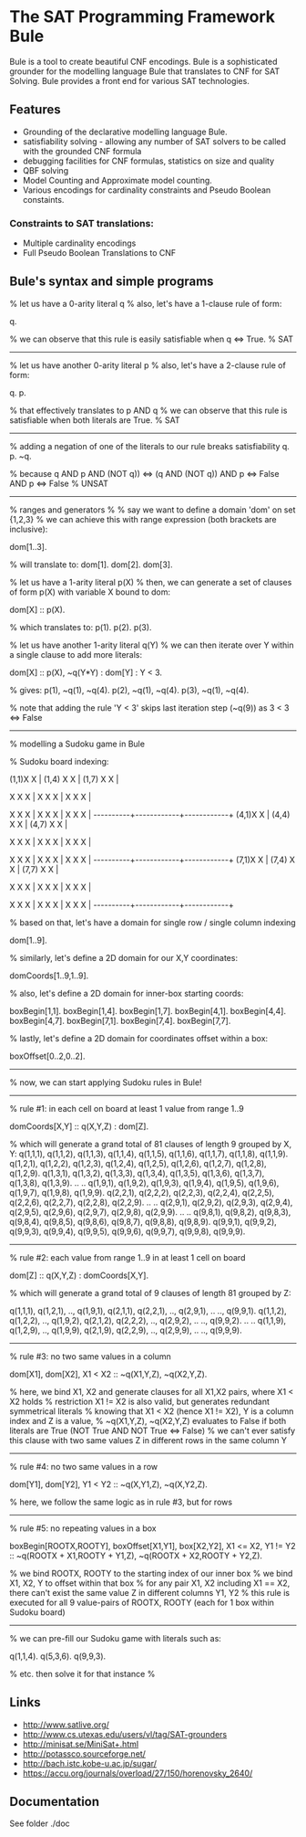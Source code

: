 The SAT Programming Framework Bule
=================================

Bule is a tool to create beautiful CNF encodings.
Bule is a sophisticated grounder for the modelling language Bule that translates to CNF for SAT Solving. 
Bule provides a front end for various SAT technologies. 

Features
--------

* Grounding of the declarative modelling language Bule. 
* satisfiability solving - allowing any number of SAT solvers to be called with the grounded CNF formula
* debugging facilities for CNF formulas, statistics on size and quality 
* QBF solving
* Model Counting and Approximate model counting. 
* Various encodings for cardinality constraints and Pseudo Boolean constaints. 

### Constraints to SAT translations: 

* Multiple cardinality encodings
* Full Pseudo Boolean Translations to CNF


Bule's syntax and simple programs
---------------------------------

% let us have a 0-arity literal q
% also, let's have a 1-clause rule of form:

q.

% we can observe that this rule is easily satisfiable when q <=> True.
% SAT

---

% let us have another 0-arity literal p
% also, let's have a 2-clause rule of form:

q.
p.

% that effectively translates to p AND q
% we can observe that this rule is satisfiable when both literals are True.
% SAT

---

% adding a negation of one of the literals to our rule breaks satisfiability
q.
p.
~q.

% because q AND p AND (NOT q)) <=> (q AND (NOT q)) AND p <=> False AND p <=> False
% UNSAT

---

% ranges and generators
%
% say we want to define a domain 'dom' on set {1,2,3}
% we can achieve this with range expression (both brackets are inclusive):

dom[1..3].

% will translate to:
dom[1].
dom[2].
dom[3].

% let us have a 1-arity literal p(X)
% then, we can generate a set of clauses of form p(X) with variable X bound to dom:

dom[X] :: p(X).

% which translates to:
p(1).
p(2).
p(3).

% let us have  another 1-arity literal q(Y)
% we can then iterate over Y within a single clause to add more literals:

dom[X] :: p(X), ~q(Y*Y) : dom[Y] : Y < 3.

% gives:
p(1), ~q(1), ~q(4).
p(2), ~q(1), ~q(4).
p(3), ~q(1), ~q(4).

% note that adding the rule 'Y < 3' skips last iteration step (~q(9)) as 3 < 3 <=> False

---

% modelling a Sudoku game in Bule

% Sudoku board indexing:

 (1,1)X  X | (1,4) X  X | (1,7) X  X |

  X   X	 X |  X    X  X |  X    X  X |

  X   X	 X |  X    X  X |  X    X  X |
 ----------+------------+------------+
 (4,1)X  X | (4,4) X  X | (4,7) X  X |

  X   X	 X |  X    X  X |  X    X  X |

  X   X	 X |  X    X  X |  X    X  X |
 ----------+------------+------------+
 (7,1)X  X | (7,4) X  X | (7,7) X  X |

  X   X	 X |  X    X  X |  X    X  X |

  X   X	 X |  X    X  X |  X    X  X |
 ----------+------------+------------+

% based on that, let's have a domain for single row / single column indexing

dom[1..9].

% similarly, let's define a 2D domain for our X,Y coordinates:

domCoords[1..9,1..9].

% also, let's define a 2D domain for inner-box starting coords:

boxBegin[1,1].
boxBegin[1,4].
boxBegin[1,7].
boxBegin[4,1].
boxBegin[4,4].
boxBegin[4,7].
boxBegin[7,1].
boxBegin[7,4].
boxBegin[7,7].

% lastly, let's define a 2D domain for coordinates offset within a box:

boxOffset[0..2,0..2].

---

% now, we can start applying Sudoku rules in Bule!

--- 

% rule #1: in each cell on board at least 1 value from range 1..9

domCoords[X,Y] :: q(X,Y,Z) : dom[Z].

% which will generate a grand total of 81 clauses of length 9 grouped by X, Y:
q(1,1,1), q(1,1,2), q(1,1,3), q(1,1,4), q(1,1,5), q(1,1,6), q(1,1,7), q(1,1,8), q(1,1,9).
q(1,2,1), q(1,2,2), q(1,2,3), q(1,2,4), q(1,2,5), q(1,2,6), q(1,2,7), q(1,2,8), q(1,2,9).
q(1,3,1), q(1,3,2), q(1,3,3), q(1,3,4), q(1,3,5), q(1,3,6), q(1,3,7), q(1,3,8), q(1,3,9).
..
..
q(1,9,1), q(1,9,2), q(1,9,3), q(1,9,4), q(1,9,5), q(1,9,6), q(1,9,7), q(1,9,8), q(1,9,9).
q(2,2,1), q(2,2,2), q(2,2,3), q(2,2,4), q(2,2,5), q(2,2,6), q(2,2,7), q(2,2,8), q(2,2,9).
..
..
q(2,9,1), q(2,9,2), q(2,9,3), q(2,9,4), q(2,9,5), q(2,9,6), q(2,9,7), q(2,9,8), q(2,9,9).
..
..
q(9,8,1), q(9,8,2), q(9,8,3), q(9,8,4), q(9,8,5), q(9,8,6), q(9,8,7), q(9,8,8), q(9,8,9).
q(9,9,1), q(9,9,2), q(9,9,3), q(9,9,4), q(9,9,5), q(9,9,6), q(9,9,7), q(9,9,8), q(9,9,9).

--- 

% rule #2: each value from range 1..9 in at least 1 cell on board

dom[Z] :: q(X,Y,Z) : domCoords[X,Y].

% which will generate a grand total of 9 clauses of length 81 grouped by Z:

q(1,1,1), q(1,2,1), .., q(1,9,1), q(2,1,1), q(2,2,1), .., q(2,9,1), .. .., q(9,9,1).
q(1,1,2), q(1,2,2), .., q(1,9,2), q(2,1,2), q(2,2,2), .., q(2,9,2), .. .., q(9,9,2).
..
..
q(1,1,9), q(1,2,9), .., q(1,9,9), q(2,1,9), q(2,2,9), .., q(2,9,9), .. .., q(9,9,9).

---

% rule #3: no two same values in a column

dom[X1], dom[X2], X1 < X2 :: ~q(X1,Y,Z), ~q(X2,Y,Z).

% here, we bind X1, X2 and generate clauses for all X1,X2 pairs, where X1 < X2 holds
% restriction X1 != X2 is also valid, but generates redundant symmetrical literals
% knowing that X1 < X2 (hence X1 != X2), Y is a column index and Z is a value,
% 	~q(X1,Y,Z), ~q(X2,Y,Z) evaluates to False if both literals are True (NOT True AND NOT True <=> False)
% 	we can't ever satisfy this clause with two same values Z in different rows in the same column Y

---

% rule #4: no two same values in a row

dom[Y1], dom[Y2], Y1 < Y2 :: ~q(X,Y1,Z), ~q(X,Y2,Z).

% here, we follow the same logic as in rule #3, but for rows

--- 

% rule #5: no repeating values in a box

boxBegin[ROOTX,ROOTY],
boxOffset[X1,Y1], box[X2,Y2], X1 <= X2, Y1 != Y2
	:: ~q(ROOTX + X1,ROOTY + Y1,Z), ~q(ROOTX + X2,ROOTY + Y2,Z).

% we bind ROOTX, ROOTY to the starting index of our inner box
% we bind X1, X2, Y to offset within that box
% for any pair X1, X2 including X1 == X2, there can't exist the same value Z in different columns Y1, Y2
% this rule is executed for all 9 value-pairs of ROOTX, ROOTY (each for 1 box within Sudoku board)

---

% we can pre-fill our Sudoku game with literals such as:

q(1,1,4).
q(5,3,6).
q(9,9,3).

% etc. then solve it for that instance
%


Links
-----
* http://www.satlive.org/ 
* http://www.cs.utexas.edu/users/vl/tag/SAT-grounders
* http://minisat.se/MiniSat+.html
* http://potassco.sourceforge.net/
* http://bach.istc.kobe-u.ac.jp/sugar/
* https://accu.org/journals/overload/27/150/horenovsky_2640/

Documentation
-------------

See folder ./doc
